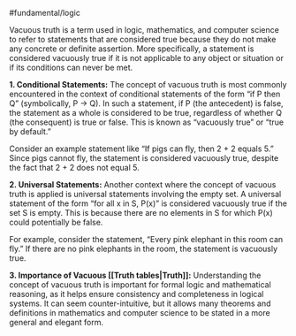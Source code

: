 #fundamental/logic

Vacuous truth is a term used in logic, mathematics, and computer science to refer to statements that are considered true because they do not make any concrete or definite assertion. More specifically, a statement is considered vacuously true if it is not applicable to any object or situation or if its conditions can never be met.

**1. Conditional Statements:** The concept of vacuous truth is most commonly encountered in the context of conditional statements of the form “if P then Q” (symbolically, P → Q). In such a statement, if P (the antecedent) is false, the statement as a whole is considered to be true, regardless of whether Q (the consequent) is true or false. This is known as “vacuously true” or “true by default.”

Consider an example statement like “If pigs can fly, then 2 + 2 equals 5.” Since pigs cannot fly, the statement is considered vacuously true, despite the fact that 2 + 2 does not equal 5.

**2. Universal Statements:** Another context where the concept of vacuous truth is applied is universal statements involving the empty set. A universal statement of the form “for all x in S, P(x)” is considered vacuously true if the set S is empty. This is because there are no elements in S for which P(x) could potentially be false.

For example, consider the statement, “Every pink elephant in this room can fly.” If there are no pink elephants in the room, the statement is vacuously true.

**3. Importance of Vacuous [[Truth tables|Truth]]:** Understanding the concept of vacuous truth is important for formal logic and mathematical reasoning, as it helps ensure consistency and completeness in logical systems. It can seem counter-intuitive, but it allows many theorems and definitions in mathematics and computer science to be stated in a more general and elegant form.
